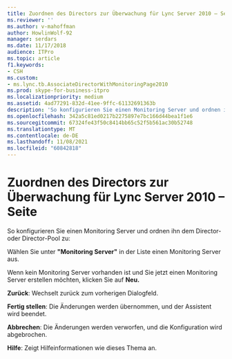 ```yaml
---
title: Zuordnen des Directors zur Überwachung für Lync Server 2010 – Seite
ms.reviewer: ''
ms.author: v-mahoffman
author: HowlinWolf-92
manager: serdars
ms.date: 11/17/2018
audience: ITPro
ms.topic: article
f1.keywords:
- CSH
ms.custom:
- ms.lync.tb.AssociateDirectorWithMonitoringPage2010
ms.prod: skype-for-business-itpro
ms.localizationpriority: medium
ms.assetid: 4ad77291-832d-41ee-9ffc-61132691363b
description: 'So konfigurieren Sie einen Monitoring Server und ordnen ihn dem Director- oder Director-Pool zu:'
ms.openlocfilehash: 342a5c81ed0217b2275897e7bc166d44bea1f1e6
ms.sourcegitcommit: 67324fe43f50c8414bb65c52f5b561ac30b52748
ms.translationtype: MT
ms.contentlocale: de-DE
ms.lasthandoff: 11/08/2021
ms.locfileid: "60842818"
---
```

# <a name="associate-director-with-monitoring-page-for-lync-server-2010"></a>Zuordnen des Directors zur Überwachung für Lync Server 2010 – Seite
 
So konfigurieren Sie einen Monitoring Server und ordnen ihn dem Director- oder Director-Pool zu:
  
Wählen Sie unter **"Monitoring Server"** in der Liste einen Monitoring Server aus.
  
Wenn kein Monitoring Server vorhanden ist und Sie jetzt einen Monitoring Server erstellen möchten, klicken Sie auf **Neu.**
  
 **Zurück**: Wechselt zurück zum vorherigen Dialogfeld.
  
 **Fertig stellen**: Die Änderungen werden übernommen, und der Assistent wird beendet.
  
 **Abbrechen**: Die Änderungen werden verworfen, und die Konfiguration wird abgebrochen.
  
 **Hilfe**: Zeigt Hilfeinformationen wie dieses Thema an.
  

